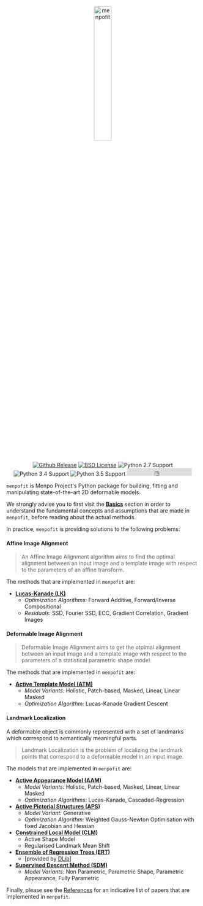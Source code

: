<center>
  <img src="../../logo/menpofit.png" alt="menpofit" width="30%">
  </br>
  </br>
  <a href="http://github.com/menpo/menpofit"><img src="http://img.shields.io/github/release/menpo/menpofit.svg" alt="Github Release"/></a>
  <a href="https://github.com/menpo/menpofit/blob/master/LICENSE.txt"><img src="http://img.shields.io/badge/License-BSD-green.svg" alt="BSD License"/></a>
  <img src="https://img.shields.io/badge/Python-2.7-green.svg" alt="Python 2.7 Support"/>
  <img src="https://img.shields.io/badge/Python-3.4-green.svg" alt="Python 3.4 Support"/>
  <img src="https://img.shields.io/badge/Python-3.5-green.svg" alt="Python 3.5 Support"/>
  <iframe src="https://ghbtns.com/github-btn.html?user=menpo&repo=menpofit&type=star&count=true" frameborder="0" scrolling="0" width="170px" height="20px"></iframe>
  </br>
</center>

`menpofit` is Menpo Project's Python package for building, fitting and manipulating state-of-the-art 2D deformable models.

We strongly advise you to first visit the [**Basics**](basics.md "Basic concepts and assumptions in menpofit") section in order to understand the fundamental concepts and assumptions that are made in `menpofit`, before reading about the actual methods.

In practice, `menpofit` is providing solutions to the following problems:

#### Affine Image Alignment
> An Affine Image Alignment algorithm aims to find the optimal alignment between an input image and a template image with respect to the parameters of an affine transform.

The methods that are implemented in `menpofit` are:
- [**Lucas-Kanade (LK)**](lk.md "Lucas-Kanade")
  - _Optimization Algorithms:_ Forward Additive, Forward/Inverse Compositional
  - _Residuals:_ SSD, Fourier SSD, ECC, Gradient Correlation, Gradient Images


#### Deformable Image Alignment
> Deformable Image Alignment aims to get the otpimal alignment between an input image and a template image with respect to the parameters of a statistical parametric shape model.

The methods that are implemented in `menpofit` are:
- [**Active Template Model (ATM)**](atm.md "Active Template Model")
  - _Model Variants:_ Holistic, Patch-based, Masked, Linear, Linear Masked
  - _Optimization Algorithm:_ Lucas-Kanade Gradient Descent


#### Landmark Localization
A deformable object is commonly represented with a set of landmarks which correspond to semantically meaningful parts.

> Landmark Localization is the problem of localizing the landmark points that correspond to a deformable model in an input image.

The models that are implemented in `menpofit` are:
- [**Active Appearance Model (AAM)**](aam.md "Active Appearance Model")
  - _Model Variants:_ Holistic, Patch-based, Masked, Linear, Linear Masked
  - _Optimization Algorithms:_ Lucas-Kanade, Cascaded-Regression
- [**Active Pictorial Structures (APS)**](aps.md "Active Pictorial Structures")
  - _Model Variant:_ Generative
  - _Optimization Algorithm:_ Weighted Gauss-Newton Optimisation with fixed Jacobian and Hessian
- [**Constrained Local Model (CLM)**](clm.md "Constrained Local Model")
  - Active Shape Model
  - Regularised Landmark Mean Shift
- [**Ensemble of Regression Trees (ERT)**](ert.md "Ensemble of Regression Trees")
  - \[provided by [DLib](http://dlib.net/ "dlib C++ Library")\]
- [**Supervised Descent Method (SDM)**](sdm.md "Supervised Descent Method")
  - _Model Variants:_ Non Parametric, Parametric Shape, Parametric Appearance, Fully Parametric

Finally, please see the [References](references.md "List of implemented papers") for an indicative list of papers that are implemented in `menpofit`.
